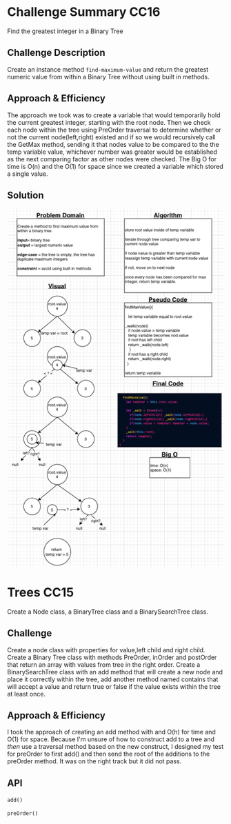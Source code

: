 # Challenge Summary CC16
<!-- Short summary or background information -->
Find the greatest integer in a Binary Tree

## Challenge Description
<!-- Description of the challenge -->
Create an instance method `find-maximum-value` and return the greatest numeric value from within a Binary Tree without using built in methods.

## Approach & Efficiency
<!-- What approach did you take? Why? What is the Big O space/time for this approach? -->

The approach we took was to create a variable that would temporarily hold the current greatest integer, starting with the root node. Then we check each node within the tree using PreOrder traversal to determine whether or not the current node(left,right) existed and if so we would recursively call the GetMax method, sending it that nodes value to be compared to the the temp variable value, whichever number was greater would be established as the next comparing factor as other nodes were checked. The Big O for time is O(n) and the O(1) for space since we created a variable which stored a single value.

## Solution
<!-- Embedded whiteboard image -->

![whiteboard](cc16.png)

# Trees CC15
<!-- Short summary or background information -->
Create a Node class, a BinaryTree class and a BinarySearchTree class.

## Challenge
<!-- Description of the challenge -->

Create a node class with properties for value,left child and right child. Create a Binary Tree class with methods PreOrder, inOrder and postOrder that return an array with values from tree in the right order. Create a BinarySearchTree class with an add method that will create a new node and place it correctly within the tree, add another method named contains that will accept a value and return true or false if the value exists within the tree at least once.

## Approach & Efficiency
<!-- What approach did you take? Why? What is the Big O space/time for this approach? -->

I took the approach of creating an add method with and O(h) for time and O(1) for space. Because I'm unsure of how to construct add to a tree and *then* use a traversal method based on the new construct, I designed my test for preOrder to first add() and then send the root of the additions to the preOrder method. It was on the right track but it did not pass.

## API
<!-- Description of each method publicly available in each of your trees -->

`add()`

`preOrder()`




